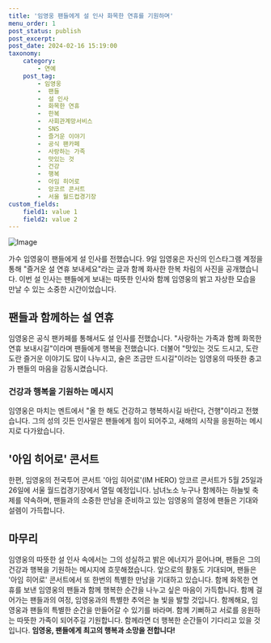 ```yaml
---
title: '임영웅 팬들에게 설 인사 화목한 연휴를 기원하며'
menu_order: 1
post_status: publish
post_excerpt: 
post_date: 2024-02-16 15:19:00
taxonomy:
    category:
        - 연예
    post_tag:
        - 임영웅
        -  팬들
        -  설 인사
        -  화목한 연휴
        -  한복
        -  사회관계망서비스
        -  SNS
        -  즐거운 이야기
        -  공식 팬카페
        -  사랑하는 가족
        -  맛있는 것
        -  건강
        -  행복
        -  아임 히어로
        -  앙코르 콘서트
        -  서울 월드컵경기장
custom_fields:
    field1: value 1
    field2: value 2
---
```


![Image](https://mimgnews.pstatic.net/image/421/2024/02/10/0007345291_001_20240210095501425.jpg?type=w540)

가수 임영웅이 팬들에게 설 인사를 전했습니다. 9일 임영웅은 자신의 인스타그램 계정을 통해 "즐거운 설 연휴 보내세요"라는 글과 함께 화사한 한복 차림의 사진을 공개했습니다. 이번 설 인사는 팬들에게 보내는 따뜻한 인사와 함께 임영웅의 밝고 자상한 모습을 만날 수 있는 소중한 시간이었습니다.
## 팬들과 함께하는 설 연휴
임영웅은 공식 팬카페를 통해서도 설 인사를 전했습니다. "사랑하는 가족과 함께 화목한 연휴 보내시길"이라며 팬들에게 행복을 전했습니다. 더불어 "맛있는 것도 드시고, 도란도란 즐거운 이야기도 많이 나누시고, 술은 조금만 드시길"이라는 임영웅의 따뜻한 충고가 팬들의 마음을 감동시켰습니다.
### 건강과 행복을 기원하는 메시지
임영웅은 마치는 멘트에서 "올 한 해도 건강하고 행복하시길 바란다, 건행"이라고 전했습니다. 그의 성의 깃든 인사말은 팬들에게 힘이 되어주고, 새해의 시작을 응원하는 메시지로 다가왔습니다.
## '아임 히어로' 콘서트
한편, 임영웅의 전국투어 콘서트 '아임 히어로'(IM HERO) 앙코르 콘서트가 5월 25일과 26일에 서울 월드컵경기장에서 열릴 예정입니다. 남녀노소 누구나 함께하는 하늘빛 축제를 약속하며, 팬들과의 소중한 만남을 준비하고 있는 임영웅의 열정에 팬들은 기대와 설렘이 가득합니다.
## 마무리
임영웅의 따뜻한 설 인사 속에서는 그의 성실하고 밝은 에너지가 묻어나며, 팬들은 그의 건강과 행복을 기원하는 메시지에 흐뭇해졌습니다. 앞으로의 활동도 기대되며, 팬들은 '아임 히어로' 콘서트에서 또 한번의 특별한 만남을 기대하고 있습니다. 함께 화목한 연휴를 보낸 임영웅의 팬들과 함께 행복한 순간을 나누고 싶은 마음이 가득합니다. 함께 걸어가는 팬들과의 여정, 임영웅과의 특별한 추억은 늘 빛을 발할 것입니다. 함께해요, 임영웅과 팬들의 특별한 순간을 만들어갈 수 있기를 바라며. 함께 기뻐하고 서로를 응원하는 따뜻한 가족이 되어주길 기원합니다. 함께라면 더 행복한 순간들이 기다리고 있을 것입니다.
**임영웅, 팬들에게 최고의 행복과 소망을 전합니다!**
